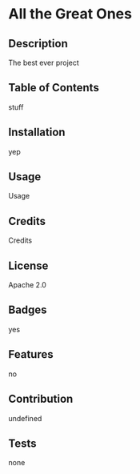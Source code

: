 # All the Great Ones

  ## Description
  The best ever project

  ## Table of Contents
  stuff

  ## Installation
  yep

  ## Usage
  Usage

  ## Credits
  Credits

  ## License 
  Apache 2.0

  ## Badges 
  yes

  ## Features
  no

  ## Contribution
  undefined

  ## Tests
  none
